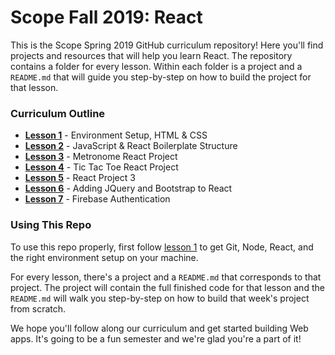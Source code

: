 # Scope Fall 2019: React

This is the Scope Spring 2019 GitHub curriculum repository! Here you'll find projects and resources that will help you learn React. The repository contains a folder for every lesson. Within each folder is a project and a `README.md` that will guide you step-by-step on how to build the project for that lesson.

### Curriculum Outline
* [**Lesson 1**](lesson-1) - Environment Setup, HTML & CSS
* [**Lesson 2**](lesson-2) - JavaScript & React Boilerplate Structure
* [**Lesson 3**](lesson-3) - Metronome React Project
* [**Lesson 4**](lesson-4) - Tic Tac Toe React Project
* [**Lesson 5**](lesson-5) - React Project 3
* [**Lesson 6**](lesson-6) - Adding JQuery and Bootstrap to React
* [**Lesson 7**](lesson-7) - Firebase Authentication

### Using This Repo
To use this repo properly, first follow [lesson 1](lesson-1/README.md) to get Git, Node, React, and the right environment setup on your machine.

For every lesson, there's a project and a `README.md` that corresponds to that project. The project will contain the full finished code for that lesson and the `README.md` will walk you step-by-step on how to build that week's project from scratch.

We hope you'll follow along our curriculum and get started building Web apps. It's going to be a fun semester and we're glad you're a part of it!
